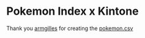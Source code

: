# Pokemon Index x Kintone

Thank you [armgilles](https://github.com/armgilles) for creating the [pokemon.csv](https://gist.github.com/armgilles/194bcff35001e7eb53a2a8b441e8b2c6)
